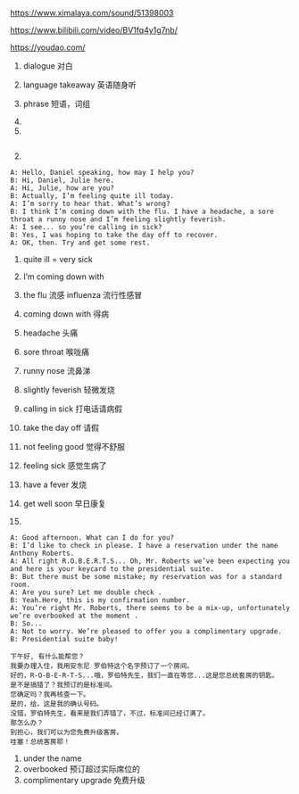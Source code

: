 https://www.ximalaya.com/sound/51398003

https://www.bilibili.com/video/BV1fq4y1g7nb/

https://youdao.com/

1. dialogue 对白
2. language takeaway 英语随身听
3. phrase 短语，词组
4. 



1.

```
```



2.

```
A: Hello, Daniel speaking, how may I help you?
B: Hi, Daniel, Julie here.
A: Hi, Julie, how are you?
B: Actually, I’m feeling quite ill today.
A: I’m sorry to hear that. What’s wrong?
B: I think I’m coming down with the flu. I have a headache, a sore throat a runny nose and I’m feeling slightly feverish.
A: I see... so you’re calling in sick?
B: Yes, I was hoping to take the day off to recover.
A: OK, then. Try and get some rest.
```

1. quite ill = very sick
2. I’m coming down with
3. the flu 流感 influenza 流行性感冒
4. coming down with 得病
5. headache 头痛
6. sore throat 喉咙痛
7. runny nose 流鼻涕
8. slightly feverish 轻微发烧
9. calling in sick 打电话请病假
10. take the day off 请假
11. not feeling good 觉得不舒服
12. feeling sick 感觉生病了
13. have a fever 发烧
14. get well soon 早日康复



3.

```
A: Good afternoon. What can I do for you?
B: I’d like to check in please. I have a reservation under the name Anthony Roberts.
A: All right R.O.B.E.R.T.S... Oh, Mr. Roberts we’ve been expecting you and here is your keycard to the presidential suite.
B: But there must be some mistake; my reservation was for a standard room.
A: Are you sure? Let me double check .
B: Yeah.Here, this is my confirmation number.
A: You’re right Mr. Roberts, there seems to be a mix-up, unfortunately we’re overbooked at the moment .
B: So...
A: Not to worry. We’re pleased to offer you a complimentary upgrade.
B: Presidential suite baby!

下午好, 有什么能帮您？
我要办理入住，我用安东尼 罗伯特这个名字预订了一个房间。
好的，R-O-B-E-R-T-S...哦，罗伯特先生，我们一直在等您...这是您总统套房的钥匙。
是不是搞错了？我预订的是标准间。
您确定吗？我再核查一下。
是的，给，这是我的确认号码。
没错，罗伯特先生，看来是我们弄错了，不过，标准间已经订满了。
那怎么办？
别担心，我们可以为您免费升级客房。
哇塞！总统客房耶！
```

1. under the name 
2. overbooked 预订超过实际席位的
3. complimentary upgrade 免费升级

